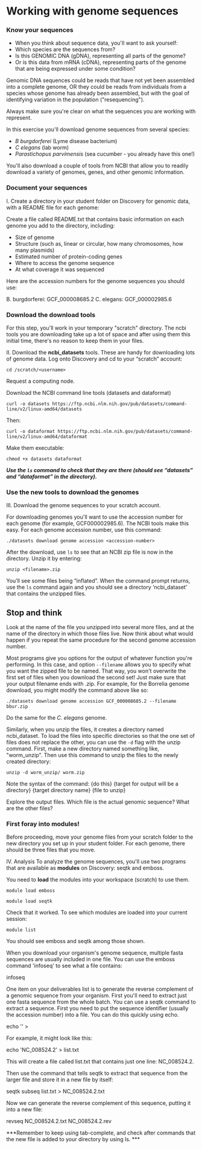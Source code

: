 # Working with genome sequences

### Know your sequences

* When you think about sequence data, you'll want to ask yourself:
* Which species are the sequences from?
* Is this GENOMIC DNA (gDNA), representing all parts of the genome? 
* Or is this data from mRNA (cDNA), representing parts of the genome that are being expressed under some condition?

Genomic DNA sequences could be reads that have not yet been assembled into a complete genome, OR they could be reads from individuals from a species whose genome has already been assembled, but with the goal of identifying variation in the population ("resequencing").

Always make sure you're clear on what the sequences you are working with represent.

In this exercise you'll download genome sequences from several species:
* _B burgdorferei_ (Lyme disease bacterium)
* _C elegans_ (lab worm)
* _Parastichopus parvimensis_ (sea cucumber - you already have this one!)

You'll also download a couple of tools from NCBI that allow you to readily download a variety of genomes, genes, and other genomic information.

### Document your sequences

I.  Create a directory in your student folder on Discovery for genomic data, with a README file for each genome:

Create a file called README.txt that contains basic information on each genome you add to the directory, including:
*	Size of genome
*	Structure (such as, linear or circular, how many chromosomes, how many plasmids)
*	Estimated number of protein-coding genes
*	Where to access the genome sequence
* At what coverage it was sequenced

Here are the accession numbers for the genome sequences you should use:

B. burgdorferei: GCF_000008685.2
C. elegans: GCF_000002985.6 

### Download the download tools

For this step, you'll work in your temporary "scratch" directory. The ncbi tools you are downloading take up a lot of space and after using them this initial time, there's no reason to keep them in your files.

II.  Download the **ncbi_datasets** tools. These are handy for downloading lots of genome data. Log onto Discovery and cd to your “scratch” account:

`cd /scratch/<username>`

Request a computing node.

Download the NCBI command line tools (datasets and dataformat)

`curl -o datasets https://ftp.ncbi.nlm.nih.gov/pub/datasets/command-line/v2/linux-amd64/datasets`

Then:

`curl -o dataformat https://ftp.ncbi.nlm.nih.gov/pub/datasets/command-line/v2/linux-amd64/dataformat`

Make them executable: 

`chmod +x datasets dataformat`

***Use the `ls` command to check that they are there (should see “datasets” and “dataformat” in the directory).***
  
### Use the new tools to download the genomes

III.  Download the genome sequences to your scratch account.

For downloading genomes you'll want to use the accession number for each genome (for example, GCF000002985.6). The NCBI tools make this easy. For each genome accession number, use this command:

`./datasets download genome accession <accession-number>`

After the download, use `ls` to see that an NCBI zip file is now in the directory. Unzip it by entering:

`unzip <filename>.zip`

You’ll see some files being “inflated”. When the command prompt returns, use the `ls` command again and you should see a directory ‘ncbi_dataset’ that contains the unzipped files.

## Stop and think

Look at the name of the file you unzipped into several more files, and at the name of the directory in which those files live. Now think about what would happen if you repeat the same procedure for the second genome accession number. 

Most programs give you options for the output of whatever function you're performing. In this case, and option `--filename` allows you to specify what you want the zipped file to be named. That way, you won't overwrite the first set of files when you download the second set! Just make sure that your output filename ends with .zip. For example, for the Borrelia genome download, you might modify the command above like so:

`./datasets download genome accession GCF_000008685.2 --filename bbur.zip`

Do the same for the _C. elegans_ genome. 

Similarly, when you unzip the files, it creates a directory named ncbi_dataset. To load the files into specific directories so that the one set of files does not replace the other, you can use the `-d` flag with the unzip command. First, make a new directory named something like, "worm_unzip". Then use this command to unzip the files to the newly created directory:

`unzip -d worm_unzip/ worm.zip`

Note the syntax of the command: {do this} {target for output will be a directory} {target directory name} {file to unzip} 

Explore the output files. Which file is the actual genomic sequence? What are the other files?

### First foray into modules!

Before proceeding, move your genome files from your scratch folder to the new directory you set up in your student folder. For each genome, there should be three files that you move.

IV.  Analysis
To analyze the genome sequences, you'll use two programs that are available as **modules** on Discovery: seqtk and emboss.

You need to **load** the modules into your workspace (scratch) to use them.

`module load emboss`

`module load seqtk`

Check that it worked. To see which modules are loaded into your current session:

`module list`

You should see emboss and seqtk among those shown.

When you download your organism's genome sequence, multiple fasta sequences are usually included in one file. You can use the emboss command 'infoseq' to see what a file contains:

infoseq <filename>

One item on your deliverables list is to generate the reverse complement of a genomic sequence from your organism. First you'll need to extract just one fasta sequence from the whole batch. You can use a seqtk command to extract a sequence. First you need to put the sequence identifier (usually the accession number) into a file. You can do this quickly using echo. 

echo '<identifier>'  >  <make-up-a-filename>

For example, it might look like this:

echo 'NC_008524.2' > list.txt

This will create a file called list.txt that contains just one line: NC_008524.2.

Then use the command that tells seqtk to extract that sequence from the larger file and store it in a new file by itself:

seqtk subseq <file-with-many-sequences> list.txt > NC_008524.2.txt

Now we can generate the reverse complement of this sequence, putting it into a new file:

revseq NC_008524.2.txt NC_008524.2.rev

***Remember to keep using tab-complete, and check after commands that the new file is added to your directory by using ls. ***

